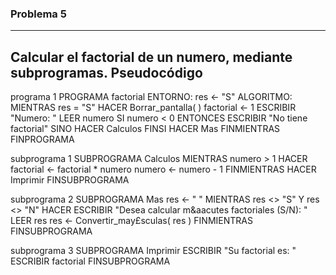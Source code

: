 ### Problema 5
--------------
Calcular el factorial de un numero, mediante subprogramas.
Pseudocódigo
-------------

programa 1
    PROGRAMA factorial
    ENTORNO:
    res <- "S"
        ALGORITMO:
        MIENTRAS res = "S" HACER
              Borrar_pantalla( )
              factorial <- 1
              ESCRIBIR "Numero: "
              LEER numero
              SI numero < 0 ENTONCES
                 ESCRIBIR "No tiene factorial"
              SINO
                 HACER Calculos
              FINSI
              HACER Mas
        FINMIENTRAS
    FINPROGRAMA

subprograma 1
    SUBPROGRAMA Calculos
        MIENTRAS numero > 1 HACER
              factorial <- factorial * numero
              numero <- numero - 1
        FINMIENTRAS
        HACER Imprimir
    FINSUBPROGRAMA


subprograma 2
    SUBPROGRAMA Mas
        res <- " "
        MIENTRAS res <> "S" Y res <> "N" HACER
              ESCRIBIR "Desea calcular m&aacutes factoriales (S/N): "
              LEER res
              res <- Convertir_may£sculas( res )
        FINMIENTRAS
    FINSUBPROGRAMA

subprograma 3
    SUBPROGRAMA Imprimir
        ESCRIBIR "Su factorial es: "
        ESCRIBIR factorial
    FINSUBPROGRAMA
